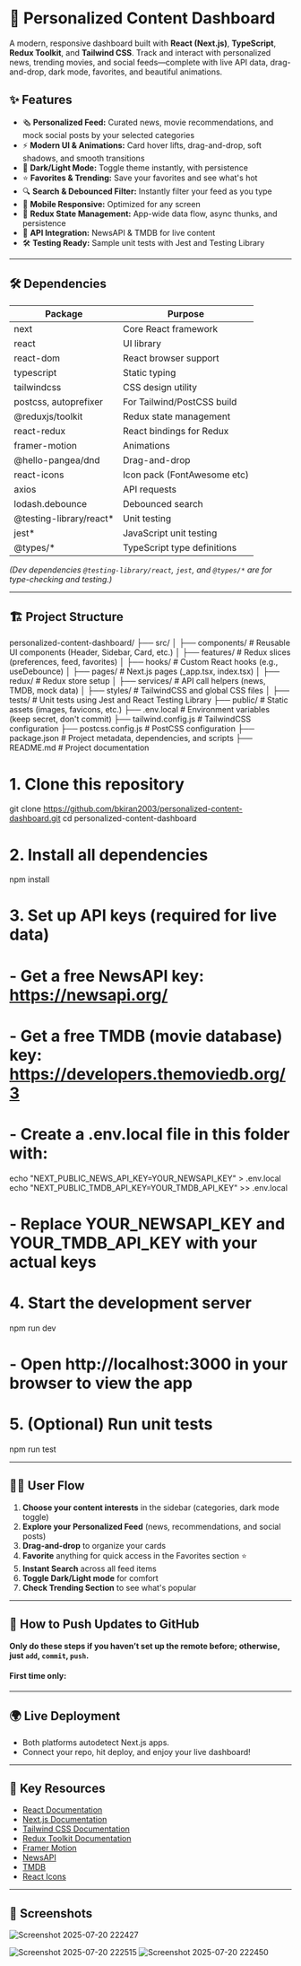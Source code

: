 # 🚀 Personalized Content Dashboard

A modern, responsive dashboard built with **React (Next.js)**, **TypeScript**, **Redux Toolkit**, and **Tailwind CSS**. Track and interact with personalized news, trending movies, and social feeds—complete with live API data, drag-and-drop, dark mode, favorites, and beautiful animations.

## ✨ Features

- 🗞️ **Personalized Feed:** Curated news, movie recommendations, and mock social posts by your selected categories
- ⚡ **Modern UI & Animations:** Card hover lifts, drag-and-drop, soft shadows, and smooth transitions
- 🎨 **Dark/Light Mode:** Toggle theme instantly, with persistence
- ⭐ **Favorites & Trending:** Save your favorites and see what's hot
- 🔍 **Search & Debounced Filter:** Instantly filter your feed as you type
- 📱 **Mobile Responsive:** Optimized for any screen
- 🧰 **Redux State Management:** App-wide data flow, async thunks, and persistence
- 🔗 **API Integration:** NewsAPI & TMDB for live content
- 🛠️ **Testing Ready:** Sample unit tests with Jest and Testing Library

---

## 🛠️ Dependencies

| Package                 | Purpose                           |
|-------------------------|-----------------------------------|
| next                    | Core React framework              |
| react                   | UI library                        |
| react-dom               | React browser support             |
| typescript              | Static typing                     |
| tailwindcss             | CSS design utility                |
| postcss, autoprefixer   | For Tailwind/PostCSS build        |
| @reduxjs/toolkit        | Redux state management            |
| react-redux             | React bindings for Redux          |
| framer-motion           | Animations                        |
| @hello-pangea/dnd       | Drag-and-drop                     |
| react-icons             | Icon pack (FontAwesome etc)       |
| axios                   | API requests                      |
| lodash.debounce         | Debounced search                  |
| @testing-library/react* | Unit testing                      |
| jest*                   | JavaScript unit testing           |
| @types/*                | TypeScript type definitions       |

*(Dev dependencies `@testing-library/react`, `jest`, and `@types/*` are for type-checking and testing.)*

---

## 🏗️ Project Structure
personalized-content-dashboard/
├── src/
│ ├── components/ # Reusable UI components (Header, Sidebar, Card, etc.)
│ ├── features/ # Redux slices (preferences, feed, favorites)
│ ├── hooks/ # Custom React hooks (e.g., useDebounce)
│ ├── pages/ # Next.js pages (_app.tsx, index.tsx)
│ ├── redux/ # Redux store setup
│ ├── services/ # API call helpers (news, TMDB, mock data)
│ ├── styles/ # TailwindCSS and global CSS files
│ ├── tests/ # Unit tests using Jest and React Testing Library
├── public/ # Static assets (images, favicons, etc.)
├── .env.local # Environment variables (keep secret, don't commit)
├── tailwind.config.js # TailwindCSS configuration
├── postcss.config.js # PostCSS configuration
├── package.json # Project metadata, dependencies, and scripts
├── README.md # Project documentation

# 1. Clone this repository
git clone https://github.com/bkiran2003/personalized-content-dashboard.git
cd personalized-content-dashboard

# 2. Install all dependencies
npm install

# 3. Set up API keys (required for live data)
#   - Get a free NewsAPI key: https://newsapi.org/
#   - Get a free TMDB (movie database) key: https://developers.themoviedb.org/3
#   - Create a .env.local file in this folder with:
echo "NEXT_PUBLIC_NEWS_API_KEY=YOUR_NEWSAPI_KEY" > .env.local
echo "NEXT_PUBLIC_TMDB_API_KEY=YOUR_TMDB_API_KEY" >> .env.local
#   - Replace YOUR_NEWSAPI_KEY and YOUR_TMDB_API_KEY with your actual keys

# 4. Start the development server
npm run dev
#    - Open http://localhost:3000 in your browser to view the app

# 5. (Optional) Run unit tests
npm run test


---

## 🧑‍💻 User Flow

1. **Choose your content interests** in the sidebar (categories, dark mode toggle)
2. **Explore your Personalized Feed** (news, recommendations, and social posts)
3. **Drag-and-drop** to organize your cards
4. **Favorite** anything for quick access in the Favorites section ⭐
5. **Instant Search** across all feed items
6. **Toggle Dark/Light mode** for comfort
7. **Check Trending Section** to see what's popular

---

## 🚀 How to Push Updates to GitHub

**Only do these steps if you haven’t set up the remote before; otherwise, just `add`, `commit`, `push`.**

#### First time only:

---

## 🌍 Live Deployment


- Both platforms autodetect Next.js apps.  
- Connect your repo, hit deploy, and enjoy your live dashboard!

---

## 📎 Key Resources

- [React Documentation](https://reactjs.org/docs/getting-started.html)
- [Next.js Documentation](https://nextjs.org/docs)
- [Tailwind CSS Documentation](https://tailwindcss.com/docs)
- [Redux Toolkit Documentation](https://redux-toolkit.js.org/)
- [Framer Motion](https://www.framer.com/motion/)
- [NewsAPI](https://newsapi.org/)
- [TMDB](https://developers.themoviedb.org/3)
- [React Icons](https://react-icons.github.io/react-icons/)

---

## 📸 Screenshots
![Screenshot 2025-07-20 222427](images/Screenshot%202025-07-20%20222427.png)

![Screenshot 2025-07-20 222515](images/Screenshot%202025-07-20%20222515.png)
![Screenshot 2025-07-20 222450](images/Screenshot%202025-07-20%20222450.png)




